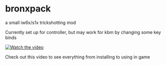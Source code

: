 # bronxpack
a small iw6x/s1x trickshotting mod

Currently set up for controller, but may work for kbm by changing some key binds

[![Watch the video](https://i.imgur.com/vKb2F1B.png)](https://www.youtube.com/watch?v=vNoh7xzT2Hg)

Check out this video to see everything from installing to using in game

